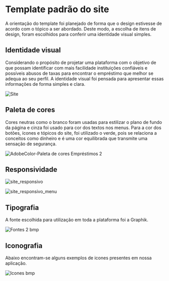 # Template padrão do site

A orientação do template foi planejado de forma que o design estivesse de acordo com o tópico a ser abordado. Deste modo, a escolha 
de itens de design, foram escolhidos para conferir uma identidade visual simples.

## Identidade visual
Considerando o propósito de projetar uma plataforma com o objetivo de que possam identificar com mais facilidade 
instituições confiáveis e possíveis abusos de taxas para encontrar o empréstimo que melhor se adequa ao seu perfil. A 
identidade visual foi pensada para apresentar essas informações de forma simples e clara. 

![Site](https://user-images.githubusercontent.com/114116491/194787689-7749a452-2fcb-4fb3-833a-6b9bb9fe8cd0.png)

## Paleta de cores
Cores neutras como o branco foram usadas para  estilizar o plano de fundo da página e cinza foi usado para cor dos 
textos nos menus. Para a cor dos botões, ícones e tópicos do site, foi utilizado o verde, pois se relaciona a conceitos 
como dinheiro e é uma cor equilibrada que transmite uma sensação de segurança.

![AdobeColor-Paleta de cores Empréstimos 2](https://user-images.githubusercontent.com/91295966/194756252-eae89e06-b71a-4b2b-881a-11a8193fdd89.jpeg)

## Responsividade
![site_responsivo](https://user-images.githubusercontent.com/114116491/194787692-48bf4b5e-b67f-43df-b928-320d495915f0.png)

![site_responsivo_menu](https://user-images.githubusercontent.com/114116491/194787695-5532077d-35f6-47d6-a885-540da1c8f511.png)

## Tipografia
A fonte escolhida para utilização em toda a plataforma foi a Graphik.

![Fontes 2 bmp](https://user-images.githubusercontent.com/91295966/194756303-a452adbf-7e53-49e2-8eb2-a4f8451a91de.png)


## Iconografia
Abaixo encontram-se alguns exemplos de icones presentes em nossa aplicação.

![Icones bmp](https://user-images.githubusercontent.com/91295966/194756098-83d3598a-b07f-42d7-8f7b-06c422e64916.png)
